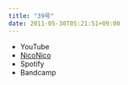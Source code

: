 ```yaml
---
title: "39号"
date: 2011-05-30T05:21:51+09:00
---
```


- YouTube
- [NicoNico](https://nico.ms/sm14600104)
- Spotify
- Bandcamp

